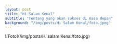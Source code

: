 ```yaml
---
layout: post
title: "Hi Salam Kenal"
subtitle: "Tentang yang akan sukses di masa depan"
background: "/img/posts/Hi Salam Kenal/foto.jpeg"
---
```


![Foto](/img/posts/Hi salam Kenal/foto.jpg)
